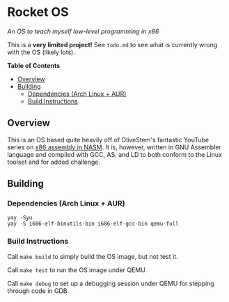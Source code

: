 # Rocket OS <!-- omit in toc -->

*An OS to teach myself low-level programming in x86*

This is a **very limited project!** See `todo.md` to see what is currently wrong with the OS (likely lots).

**Table of Contents**
- [Overview](#overview)
- [Building](#building)
  - [Dependencies (Arch Linux + AUR)](#dependencies-arch-linux--aur)
  - [Build Instructions](#build-instructions)

## Overview

This is an OS based quite heavily off of OliveStem's fantastic YouTube series on [x86 assembly in NASM](https://www.youtube.com/watch?v=yBO-EJoVDo0&list=PL2EF13wm-hWCoj6tUBGUmrkJmH1972dBB). It is, however, written in GNU Assembler language and compiled with GCC, AS, and LD to both conform to the Linux toolset and for added challenge.

## Building

### Dependencies (Arch Linux + AUR)

```
yay -Syu
yay -S i686-elf-binutils-bin i686-elf-gcc-bin qemu-full
```

### Build Instructions

Call `make build` to simply build the OS image, but not test it.

Call `make test` to run the OS image under QEMU.

Call `make debug` to set up a debugging session under QEMU for stepping through code in GDB.